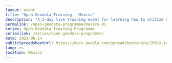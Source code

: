 ```yaml
---
layout: event
title: "Open Geodata Training - Mexico"
description: "A 2-day live training event for learning how to utilize QGIS, OpenStreetMap, and Meta's High Resolution Settlement Layer for public health and disaster response."
permalink: /open-geodata-programme/mexico-01
series: Open Geodata Training Programme
serieslink: /series/open-geodata-programme/
date: 2021-06-24
publicSpreadsheetUrl: https://docs.google.com/spreadsheets/d/e/2PACX-1vTGBuMYo_ZfQSku7WWE_c2YEhE313WW8T6I0CUxi1DZikDFNckhsqVnx8IxbGmSgZUUguWCSYZdKFhb/pub?output=csv
lang: es
location: Mexico
---
```

